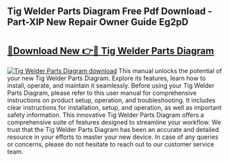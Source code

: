 ## Tig Welder Parts Diagram Free Pdf Download - Part-XlP New Repair Owner Guide Eg2pD

# <h2><a href="http://dfidwmq.blite.top/?on=Tig+Welder+Parts+Diagram">🔗Download New 👉🔴 Tig Welder Parts Diagram</a></h2>

[![Tig Welder Parts Diagram download](https://i.imgur.com/lujVjoI.png)](http://dfidwmq.blite.top/?on=Tig+Welder+Parts+Diagram)
This manual unlocks the potential of your new Tig Welder Parts Diagram. Explore its features, learn how to install, operate, and maintain it seamlessly. Before using your Tig Welder Parts Diagram, please refer to this user manual for comprehensive instructions on product setup, operation, and troubleshooting. It includes clear instructions for installation, setup, and operation, as well as important safety information. This innovative Tig Welder Parts Diagram offers a comprehensive suite of features designed to streamline your workflow. We trust that the Tig Welder Parts Diagram has been an accurate and detailed resource in your efforts to master your new device. In case of any queries or concerns, please do not hesitate to reach out to our customer service team.

